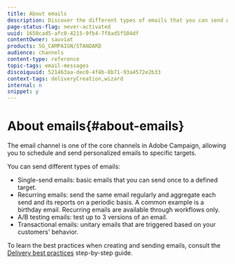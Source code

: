 ```yaml
---
title: About emails
description: Discover the different types of emails that you can send with Adobe Campaign.
page-status-flag: never-activated
uuid: 1650cad5-afc0-4215-9fb4-7f8ad5f504df
contentOwner: sauviat
products: SG_CAMPAIGN/STANDARD
audience: channels
content-type: reference
topic-tags: email-messages
discoiquuid: 521463aa-dec0-4f4b-8b71-93a4572e2b33
context-tags: deliveryCreation,wizard
internal: n
snippet: y
---
```


# About emails{#about-emails}

The email channel is one of the core channels in Adobe Campaign, allowing you to schedule and send personalized emails to specific targets.

You can send different types of emails:

* Single-send emails: basic emails that you can send once to a defined target.
* Recurring emails: send the same email regularly and aggregate each send and its reports on a periodic basis. A common example is a birthday email. Recurring emails are available through workflows only.
* A/B testing emails: test up to 3 versions of an email.
* Transactional emails: unitary emails that are triggered based on your customers' behavior.

To learn the best practices when creating and sending emails, consult the [Delivery best practices](https://docs.campaign.adobe.com/doc/standard/getting_started/en/ACS_DeliveryBestPractices.html) step-by-step guide.
